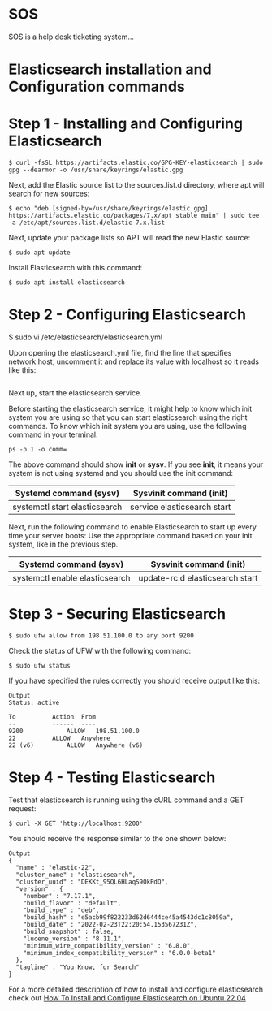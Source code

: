 # SOS
SOS is a help desk ticketing system...

# Elasticsearch installation and Configuration commands

# Step 1 - Installing and Configuring Elasticsearch
```
$ curl -fsSL https://artifacts.elastic.co/GPG-KEY-elasticsearch | sudo gpg --dearmor -o /usr/share/keyrings/elastic.gpg
```

Next, add the Elastic source list to the sources.list.d directory, where apt will search for new sources:

```
$ echo "deb [signed-by=/usr/share/keyrings/elastic.gpg] https://artifacts.elastic.co/packages/7.x/apt stable main" | sudo tee -a /etc/apt/sources.list.d/elastic-7.x.list
```
Next, update your package lists so APT will read the new Elastic source:

```
$ sudo apt update
```

Install Elasticsearch with this command:

```
$ sudo apt install elasticsearch
```

# Step 2 - Configuring Elasticsearch
$ sudo vi /etc/elasticsearch/elasticsearch.yml

Upon opening the elasticsearch.yml file, find the line that specifies network.host, uncomment it and replace its value with localhost so it reads like this:

```network.host: localhost
```
Next up, start the elasticsearch service.

Before starting the elasticsearch service, it might help to know which init system you are using so that you can start elasticsearch using the right commands.
To know which init system you are using, use the following command in your terminal:

```
ps -p 1 -o comm=
```
The above command should show **init** or **sysv**. If you see **init**, it means your system is not using systemd and you should use the init command:

| Systemd command (**sysv**)    | Sysvinit command (**init**) |
|-------------------------------|-----------------------------|
| systemctl start elasticsearch | service elasticsearch start |


Next, run the following command to enable Elasticsearch to start up every time your server boots:
Use the appropriate command based on your init system, like in the previous step.

| Systemd command (**sysv**)    | Sysvinit command (**init**)     |
|-------------------------------|---------------------------------|
| systemctl enable elasticsearch| update-rc.d elasticsearch start |


# Step 3 - Securing Elasticsearch

```
$ sudo ufw allow from 198.51.100.0 to any port 9200
```

Check the status of UFW with the following command:

```
$ sudo ufw status
```

If you have specified the rules correctly you should receive output like this:

```
Output
Status: active

To			Action	From
--			------	----
9200			ALLOW	198.51.100.0
22			ALLOW	Anywhere
22 (v6)			ALLOW 	Anywhere (v6)
```
# Step 4 - Testing Elasticsearch
Test that elasticsearch is running using the cURL command and a GET request:

```
$ curl -X GET 'http://localhost:9200'
```

You should receive the response similar to the one shown below:

```
Output
{
  "name" : "elastic-22",
  "cluster_name" : "elasticsearch",
  "cluster_uuid" : "DEKKt_95QL6HLaqS9OkPdQ",
  "version" : {
    "number" : "7.17.1",
    "build_flavor" : "default",
    "build_type" : "deb",
    "build_hash" : "e5acb99f822233d62d6444ce45a4543dc1c8059a",
    "build_date" : "2022-02-23T22:20:54.153567231Z",
    "build_snapshot" : false,
    "lucene_version" : "8.11.1",
    "minimum_wire_compatibility_version" : "6.8.0",
    "minimum_index_compatibility_version" : "6.0.0-beta1"
  },
  "tagline" : "You Know, for Search"
}
```

For a more detailed description of how to install and configure elasticsearch check out [How To Install and Configure Elasticsearch on Ubuntu 22.04](https://www.digitalocean.com/community/tutorials/how-to-install-and-configure-elasticsearch-on-ubuntu-22-04)
